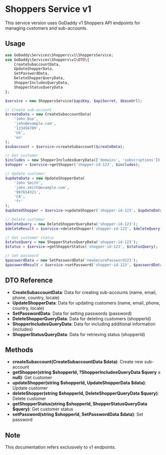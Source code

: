 # Shoppers Service v1

This service version uses GoDaddy v1 Shoppers API endpoints for managing customers and sub-accounts.

## Usage

```php
use GoDaddy\Services\Shoppers\v1\ShoppersService;
use GoDaddy\Services\Shoppers\v1\DTO\{
    CreateSubaccountData,
    UpdateShopperData,
    SetPasswordData,
    DeleteShopperQueryData,
    ShopperIncludesQueryData,
    ShopperStatusQueryData
};

$service = new ShoppersService($apiKey, $apiSecret, $baseUrl);

// Create sub-account
$createData = new CreateSubaccountData(
    'John Doe',
    'john@example.com',
    '123456789',
    'US',
    'en'
);
$subaccount = $service->createSubaccount($createData);

// Get customer
$includes = new ShopperIncludesQueryData(['domains', 'subscriptions']);
$shopper = $service->getShopper('shopper-id-123', $includes);

// Update customer
$updateData = new UpdateShopperData(
    'John Smith',
    'john.smith@example.com',
    '987654321',
    'CA',
    'fr'
);
$updatedShopper = $service->updateShopper('shopper-id-123', $updateData);

// Delete customer
$deleteQuery = new DeleteShopperQueryData('shopper-id-123');
$deleteResult = $service->deleteShopper('shopper-id-123', $deleteQuery);

// Get customer status
$statusQuery = new ShopperStatusQueryData('shopper-id-123');
$status = $service->getShopperStatus('shopper-id-123', $statusQuery);

// Set password
$passwordData = new SetPasswordData('newSecurePassword123');
$passwordResult = $service->setPassword('shopper-id-123', $passwordData);
```

## DTO Reference

- **CreateSubaccountData**: Data for creating sub-accounts (name, email, phone, country, locale)
- **UpdateShopperData**: Data for updating customers (name, email, phone, country, locale)
- **SetPasswordData**: Data for setting passwords (password)
- **DeleteShopperQueryData**: Data for deleting customers (shopperId)
- **ShopperIncludesQueryData**: Data for including additional information (includes)
- **ShopperStatusQueryData**: Data for retrieving status (shopperId)

## Methods

- **createSubaccount(CreateSubaccountData $data)**: Create new sub-account
- **getShopper(string $shopperId, ?ShopperIncludesQueryData $query = null)**: Get customer
- **updateShopper(string $shopperId, UpdateShopperData $data)**: Update customer
- **deleteShopper(string $shopperId, DeleteShopperQueryData $query)**: Delete customer
- **getShopperStatus(string $shopperId, ShopperStatusQueryData $query)**: Get customer status
- **setPassword(string $shopperId, SetPasswordData $data)**: Set password

## Note
This documentation refers exclusively to v1 endpoints.
